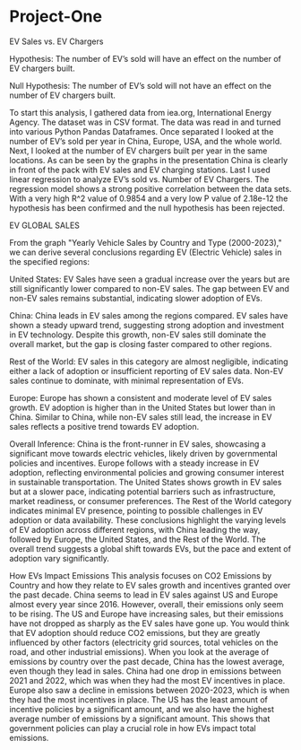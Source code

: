 # Project-One

EV Sales vs. EV Chargers

Hypothesis: The number of EV’s sold will have an effect on the number of EV chargers built.

Null Hypothesis: The number of EV’s sold will not have an effect on the number of EV chargers built.

To start this analysis, I gathered data from iea.org, International Energy Agency. The dataset was in CSV format. The data was read in and turned into various Python Pandas Dataframes. Once separated I looked at the number of EV’s sold per year in China, Europe, USA, and the whole world. Next, I looked at the number of EV chargers built per year in the same locations. As can be seen by the graphs in the presentation China is clearly in front of the pack with EV sales and EV charging stations. Last I used linear regression to analyze EV’s sold vs. Number of EV Chargers. The regression model shows a strong positive correlation between the data sets. With a very high R^2 value of 0.9854 and a very low P value of 2.18e-12 the hypothesis has been confirmed and the null hypothesis has been rejected.


EV GLOBAL SALES

From the graph "Yearly Vehicle Sales by Country and Type (2000-2023)," we can derive several conclusions regarding EV (Electric Vehicle) sales in the specified regions:

United States:
EV Sales have seen a gradual increase over the years but are still significantly lower compared to non-EV sales.
The gap between EV and non-EV sales remains substantial, indicating slower adoption of EVs.

China:
China leads in EV sales among the regions compared.
EV sales have shown a steady upward trend, suggesting strong adoption and investment in EV technology.
Despite this growth, non-EV sales still dominate the overall market, but the gap is closing faster compared to other regions.

Rest of the World:
EV sales in this category are almost negligible, indicating either a lack of adoption or insufficient reporting of EV sales data.
Non-EV sales continue to dominate, with minimal representation of EVs.

Europe:
Europe has shown a consistent and moderate level of EV sales growth.
EV adoption is higher than in the United States but lower than in China.
Similar to China, while non-EV sales still lead, the increase in EV sales reflects a positive trend towards EV adoption.

Overall Inference:
China is the front-runner in EV sales, showcasing a significant move towards electric vehicles, likely driven by governmental policies and incentives.
Europe follows with a steady increase in EV adoption, reflecting environmental policies and growing consumer interest in sustainable transportation.
The United States shows growth in EV sales but at a slower pace, indicating potential barriers such as infrastructure, market readiness, or consumer preferences.
The Rest of the World category indicates minimal EV presence, pointing to possible challenges in EV adoption or data availability.
These conclusions highlight the varying levels of EV adoption across different regions, with China leading the way, followed by Europe, the United States, and the Rest of the World. The overall trend suggests a global shift towards EVs, but the pace and extent of adoption vary significantly.

How EVs Impact Emissions
This analysis focuses on CO2 Emissions by Country and how they relate to EV sales growth and incentives granted over the past decade. China seems to lead in EV sales against US and Europe almost every year since 2016. However, overall, their emissions only seem to be rising. The US and Europe have increasing sales, but their emissions have not dropped as sharply as the EV sales have gone up. You would think that EV adoption should reduce CO2 emissions, but they are greatly influenced by other factors (electricity grid sources, total vehicles on the road, and other industrial emissions).
When you look at the average of emissions by country over the past decade, China has the lowest average, even though they lead in sales. China had one drop in emissions between 2021 and 2022, which was when they had the most EV incentives in place. Europe also saw a decline in emissions between 2020-2023, which is when they had the most incentives in place. The US has the least amount of incentive policies by a significant amount, and we also have the highest average number of emissions by a significant amount. This shows that government policies can play a crucial role in how EVs impact total emissions. 


